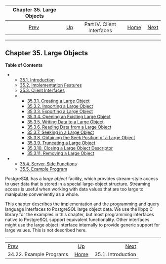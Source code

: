 <!--?xml version="1.0" encoding="UTF-8" standalone="no"?-->

|               Chapter 35. Large Objects               |                                                           |                            |                                                       |                                             |
| :---------------------------------------------------: | :-------------------------------------------------------- | :------------------------: | ----------------------------------------------------: | ------------------------------------------: |
| [Prev](libpq-example.html "34.22. Example Programs")  | [Up](client-interfaces.html "Part IV. Client Interfaces") | Part IV. Client Interfaces | [Home](index.html "PostgreSQL 17devel Documentation") |  [Next](lo-intro.html "35.1. Introduction") |

***

## Chapter 35. Large Objects

**Table of Contents**

*   *   [35.1. Introduction](lo-intro.html)
    *   [35.2. Implementation Features](lo-implementation.html)
    *   [35.3. Client Interfaces](lo-interfaces.html)

    <!---->

    *   *   [35.3.1. Creating a Large Object](lo-interfaces.html#LO-CREATE)
        *   [35.3.2. Importing a Large Object](lo-interfaces.html#LO-IMPORT)
        *   [35.3.3. Exporting a Large Object](lo-interfaces.html#LO-EXPORT)
        *   [35.3.4. Opening an Existing Large Object](lo-interfaces.html#LO-OPEN)
        *   [35.3.5. Writing Data to a Large Object](lo-interfaces.html#LO-WRITE)
        *   [35.3.6. Reading Data from a Large Object](lo-interfaces.html#LO-READ)
        *   [35.3.7. Seeking in a Large Object](lo-interfaces.html#LO-SEEK)
        *   [35.3.8. Obtaining the Seek Position of a Large Object](lo-interfaces.html#LO-TELL)
        *   [35.3.9. Truncating a Large Object](lo-interfaces.html#LO-TRUNCATE)
        *   [35.3.10. Closing a Large Object Descriptor](lo-interfaces.html#LO-CLOSE)
        *   [35.3.11. Removing a Large Object](lo-interfaces.html#LO-UNLINK)

*   *   [35.4. Server-Side Functions](lo-funcs.html)
    *   [35.5. Example Program](lo-examplesect.html)

[]()[]()

PostgreSQL has a *large object* facility, which provides stream-style access to user data that is stored in a special large-object structure. Streaming access is useful when working with data values that are too large to manipulate conveniently as a whole.

This chapter describes the implementation and the programming and query language interfaces to PostgreSQL large object data. We use the libpq C library for the examples in this chapter, but most programming interfaces native to PostgreSQL support equivalent functionality. Other interfaces might use the large object interface internally to provide generic support for large values. This is not described here.

***

|                                                       |                                                           |                                             |
| :---------------------------------------------------- | :-------------------------------------------------------: | ------------------------------------------: |
| [Prev](libpq-example.html "34.22. Example Programs")  | [Up](client-interfaces.html "Part IV. Client Interfaces") |  [Next](lo-intro.html "35.1. Introduction") |
| 34.22. Example Programs                               |   [Home](index.html "PostgreSQL 17devel Documentation")   |                          35.1. Introduction |
